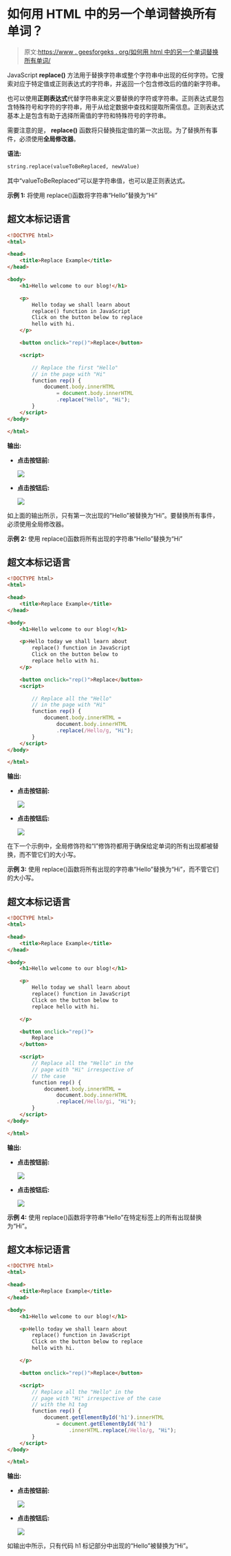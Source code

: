 # 如何用 HTML 中的另一个单词替换所有单词？

> 原文:[https://www . geesforgeks . org/如何用 html 中的另一个单词替换所有单词/](https://www.geeksforgeeks.org/how-to-replace-all-words-with-another-words-in-html/)

JavaScript **replace()** 方法用于替换字符串或整个字符串中出现的任何字符。它搜索对应于特定值或正则表达式的字符串，并返回一个包含修改后的值的新字符串。

也可以使用**正则表达式**代替字符串来定义要替换的字符或字符串。正则表达式是包含特殊符号和字符的字符串，用于从给定数据中查找和提取所需信息。正则表达式基本上是包含有助于选择所需值的字符和特殊符号的字符串。

需要注意的是， **replace()** 函数将只替换指定值的第一次出现。为了替换所有事件，必须使用**全局修改器**。

**语法:**

```html
string.replace(valueToBeReplaced, newValue)
```

其中“valueToBeReplaced”可以是字符串值，也可以是正则表达式。

**示例 1:** 将使用 replace()函数将字符串“Hello”替换为“Hi”

## 超文本标记语言

```html
<!DOCTYPE html>
<html>

<head>
    <title>Replace Example</title>
</head>

<body>
    <h1>Hello welcome to our blog!</h1>

    <p>
        Hello today we shall learn about
        replace() function in JavaScript
        Click on the button below to replace
        hello with hi.
    </p>

    <button onclick="rep()">Replace</button>

    <script>

        // Replace the first "Hello"
        // in the page with "Hi"
        function rep() {
            document.body.innerHTML
                = document.body.innerHTML
                .replace("Hello", "Hi");
        }
    </script>
</body>

</html>
```

**输出:**

*   **点击按钮前:**

    ![](img/c734072f230d6c54587fbea0acaf30b7.png)

*   **点击按钮后:**

    ![](img/556a5fa2523a638dcc9a329bf552edf0.png)

如上面的输出所示，只有第一次出现的“Hello”被替换为“Hi”。要替换所有事件，必须使用全局修改器。

**示例 2:** 使用 replace()函数将所有出现的字符串“Hello”替换为“Hi”

## 超文本标记语言

```html
<!DOCTYPE html>
<html>

<head>
    <title>Replace Example</title>
</head>

<body>
    <h1>Hello welcome to our blog!</h1>

    <p>Hello today we shall learn about
        replace() function in JavaScript
        Click on the button below to
        replace hello with hi.
    </p>

    <button onclick="rep()">Replace</button>
    <script>

        // Replace all the "Hello" 
        // in the page with "Hi"
        function rep() {
            document.body.innerHTML =
                document.body.innerHTML
                .replace(/Hello/g, "Hi");
        }
    </script>
</body>

</html>
```

**输出:**

*   **点击按钮前:**

    ![](img/c734072f230d6c54587fbea0acaf30b7.png)

*   **点击按钮后:**

    ![](img/5fb2a543bd701451396887646c9d2ab2.png)

在下一个示例中，全局修饰符和“I”修饰符都用于确保给定单词的所有出现都被替换，而不管它们的大小写。

**示例 3:** 使用 replace()函数将所有出现的字符串“Hello”替换为“Hi”，而不管它们的大小写。

## 超文本标记语言

```html
<!DOCTYPE html>
<html>

<head>
    <title>Replace Example</title>
</head>

<body>
    <h1>Hello welcome to our blog!</h1>

    <p>
        Hello today we shall learn about
        replace() function in JavaScript
        Click on the button below to
        replace hello with hi.

    </p>

    <button onclick="rep()">
        Replace
    </button>

    <script>
        // Replace all the "Hello" in the
        // page with "Hi" irrespective of
        // the case
        function rep() {
            document.body.innerHTML =
                document.body.innerHTML
                .replace(/Hello/gi, "Hi");
        }
    </script>
</body>

</html>
```

**输出:**

*   **点击按钮前:**

    ![](img/c734072f230d6c54587fbea0acaf30b7.png)

*   **点击按钮后:**

    ![](img/3709359a1b3a9880c304873e2f07d952.png)

**示例 4:** 使用 replace()函数将字符串“Hello”在特定标签上的所有出现替换为“Hi”。

## 超文本标记语言

```html
<!DOCTYPE html>
<html>

<head>
    <title>Replace Example</title>
</head>

<body>
    <h1>Hello welcome to our blog!</h1>

    <p>Hello today we shall learn about
        replace() function in JavaScript
        Click on the button below to replace
        hello with hi.

    </p>

    <button onclick="rep()">Replace</button>

    <script>
        // Replace all the "Hello" in the
        // page with "Hi" irrespective of the case
        // with the h1 tag
        function rep() {
            document.getElementById('h1').innerHTML
                = document.getElementById('h1')
                    .innerHTML.replace(/Hello/g, "Hi");
        }
    </script>
</body>

</html>
```

**输出:**

*   **点击按钮前:**

    ![](img/c734072f230d6c54587fbea0acaf30b7.png)

*   **点击按钮后:**

    ![](img/ee8b55c56b71e45eb5981deaf71b181d.png)

如输出中所示，只有代码 h1 标记部分中出现的“Hello”被替换为“Hi”。